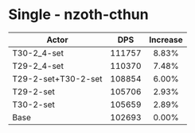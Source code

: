 # Single - nzoth-cthun
| Actor | DPS | Increase |
|---|:---:|:---:|
|T30-2_4-set|111757|8.83%|
|T29-2_4-set|110370|7.48%|
|T29-2-set+T30-2-set|108854|6.00%|
|T29-2-set|105706|2.93%|
|T30-2-set|105659|2.89%|
|Base|102693|0.00%|
